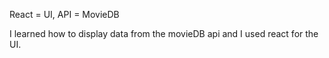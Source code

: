React = UI,
API = MovieDB

I learned how to display data from the movieDB api and I used react for the UI.
